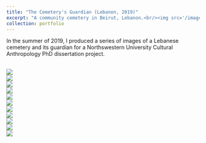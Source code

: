 ```yaml
---
title: "The Cemetery's Guardian (Lebanon, 2019)"
excerpt: "A community cemetery in Beirut, Lebanon.<br/><img src='/images/A_CEM.jpg'>"
collection: portfolio
---
```


In the summer of 2019, I produced a series of images of a Lebanese cemetery and its guardian for a Northswestern University Cultural Anthropology PhD dissertation project. 

<br/><img src='/images/A_CEM.jpg'>
<br/><img src='/images/B_CEM.jpg'>
<br/><img src='/images/C_CEM.jpg'>
<br/><img src='/images/E_CEM.jpg'>
<br/><img src='/images/F_CEM.jpg'>
<br/><img src='/images/G_CEM.jpg'>
<br/><img src='/images/H_CEM.jpg'>
<br/><img src='/images/I_CEM.jpg'>
<br/><img src='/images/J_CEM.jpg'>
<br/><img src='/images/K_CEM.jpg'>
<br/><img src='/images/L_CEM.jpg'>




















